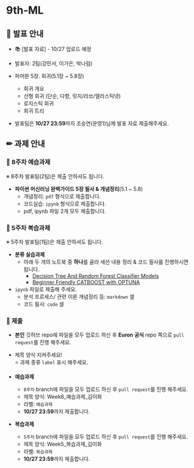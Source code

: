 # 9th-ML

## 📢 발표 안내
- 📚 [발표 자료] - 10/27 업로드 예정
- 발표자: 2팀(강민서, 이가은, 박나림)
- 파머완 5장. 회귀(5.1장 ~ 5.8장)
  - 회귀 개요
  - 선형 회귀 (단순, 다항, 릿지/라쏘/엘라스틱넷)
  - 로지스틱 회귀
  - 회귀 트리

- 발표팀은 **10/27 23:59**까지 조승연(운영1)님께 발표 자료 제출해주세요.

## ✏ 과제 안내
### 📍 8주차 예습과제
※ 8주차 발표팀(2팀)은 제출 안하셔도 됩니다.
- **파이썬 머신러닝 완벽가이드 5장 필사 & 개념정리**(5.1 ~ 5.8)  
  - 개념정리: ```pdf``` 형식으로 제출합니다.
  - 코드실습: ```ipynb``` 형식으로 제출합니다.
  - pdf, ipynb 파일 2개 모두 제출합니다.
    
### 📍 5주차 복습과제
※ 5주차 발표팀(1팀)은 제출 안하셔도 됩니다.
- **분류 실습과제**  
  - 아래 두 개의 노트북 중 **하나**를 골라 세션 내용 정리 & 코드 필사를 진행하시면 됩니다.
    - [Decision Tree And Random Forest Classifier Models](https://www.kaggle.com/code/ihsncnkz/decision-tree-and-random-forest-classifier-models#Classifications-Models-)
    - [Beginner Friendly CATBOOST with OPTUNA](https://www.kaggle.com/code/kaanboke/beginner-friendly-catboost-with-optuna)
- ```ipynb``` 파일로 제출해 주세요.
  - 분석 프로세스/ 관련 이론 개념정리 등: ```markdown``` 셀
  - 코드 필사: ```code``` 셀  

### 📍 제출
- **본인** 깃허브 repo에 파일을 모두 업로드 하신 후 **Euron 공식** repo 쪽으로 ```pull request```를 진행 해주세요.
- 제목 양식 지켜주세요!  
⭐ 과제 종류 ```label``` 표시 해주세요.

- **예습과제**
  - ```8주차``` branch에 파일을 모두 업로드 하신 후 ```pull request```를 진행 해주세요.
  - 제목 양식: Week8_예습과제_김이화
  - 라벨: ```예습과제```
  - **10/27 23:59**까지 제출합니다.
  
- **복습과제**
  - ```5주차``` branch에 파일을 모두 업로드 하신 후 ```pull request```를 진행 해주세요.
  - 제목 양식: Week5_복습과제_김이화
  - 라벨: ```복습과제```
  - **10/27 23:59**까지 제출합니다.

